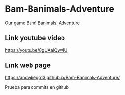 # Bam-Banimals-Adventure
Our game Bam! Banimals! Adventure

## Link youtube video
https://youtu.be/8gUAaiQwvIU

## Link web page
https://andydiego13.github.io/Bam-Banimals-Adventure/

Prueba para commits en github